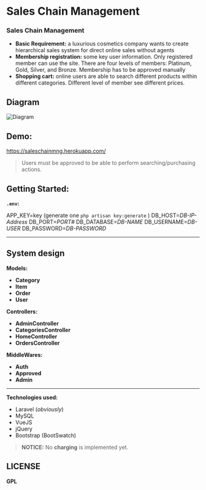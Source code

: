Sales Chain Management
===================


### Sales Chain Management  

- **Basic Requirement:** a luxurious cosmetics company wants to create hierarchical sales system for direct online sales without agents
- **Membership registration:** some key user information.  Only registered member can use the site.  There are four levels of members:  Platinum, Gold, Silver, and Bronze.  Membership has to be approved manually
- **Shopping cart:**  online users are able to search different products within different categories.  Different level of member see different prices.


Diagram
------------

![Diagram](https://raw.githubusercontent.com/mustafawm/saleschain/master/SalesChainManagement.png)


## Demo:
https://saleschainmng.herokuapp.com/
> Users must be approved to be able to perform searching/purchasing actions.
 


## Getting Started:
 **`.env`:**
 
APP_KEY=key (generate one `php artisan key:generate` )
DB_HOST=_DB-IP-Address_
DB_PORT=_PORT#_
DB_DATABASE=_DB-NAME_
DB_USERNAME=_DB-USER_
DB_PASSWORD=_DB-PASSWORD_

----
## System design
 **Models:**

 - **Category** 
 - **Item** 
 - **Order**
 - **User**  


 **Controllers:**

 - **AdminController** 
 - **CategoriesController** 
 - **HomeController**
 - **OrdersController** 


 **MiddleWares:**

 - **Auth** 
 - **Approved** 
 - **Admin**

----

**Technologies used:**

- Laravel (_obviously_)
- MySQL
- VueJS
- jQuery
- Bootstrap (BootSwatch)



> **NOTICE:**
> No **charging** is implemented yet. 


## LICENSE
**GPL**